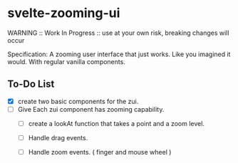 # svelte-zooming-ui

WARNING :: Work In Progress :: use at your own risk, breaking changes will occur

Specification: A zooming user interface that just works. Like you imagined it would. With regular vanilla components.

## To-Do List

- [x] create two basic components for the zui.
- [ ] Give Each zui component has zooming capability.
    - [ ] create a lookAt function that takes a point and a zoom level.
    - [ ] Handle drag events.
    - [ ] Handle zoom events. ( finger and mouse wheel )

